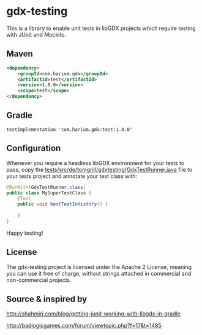 # gdx-testing

This is a library to enable unit tests in libGDX projects which require testing with JUnit and Mockito.

## Maven
```xml
<dependency>
    <groupId>com.harium.gdx</groupId>
    <artifactId>test</artifactId>
    <version>1.0.0</version>
    <scope>test</scope>
</dependency>
```

## Gradle
```
testImplementation 'com.harium.gdx:test:1.0.0'
```

## Configuration

Whenever you require a headless libGDX environment for your tests to pass, copy the [tests/src/de/tomgrill/gdxtesting/GdxTestRunner.java](tests/src/de/tomgrill/gdxtesting/GdxTestRunner.java) file to your tests project and annotate your test class with:

```java 
@RunWith(GdxTestRunner.class)
public class MySuperTestClass {
	@Test
	public void bestTestInHistory() {
	
	}
}
```

Happy testing!

## License

The gdx-testing project is licensed under the Apache 2 License, meaning you can use it free of charge, without strings attached in commercial and non-commercial projects.

## Source & inspired by

http://shahmirj.com/blog/getting-junit-working-with-libgdx-in-gradle

http://badlogicgames.com/forum/viewtopic.php?f=17&t=1485
